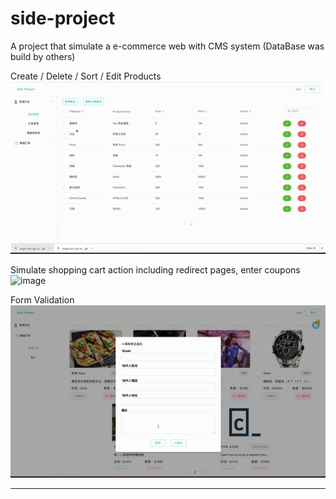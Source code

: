 # side-project

A project that simulate a e-commerce web with CMS system (DataBase was build by others)

Create / Delete / Sort / Edit Products
![image](https://github.com/Leo36094/e-commerce/blob/master/product.gif)

Simulate shopping cart action including redirect pages, enter coupons
![image](https://github.com/Leo36094/e-commerce/blob/master/shoppingCart.gif)

Form Validation
![image](https://github.com/Leo36094/e-commerce/blob/master/validation.gif)


--------------------------------------------


